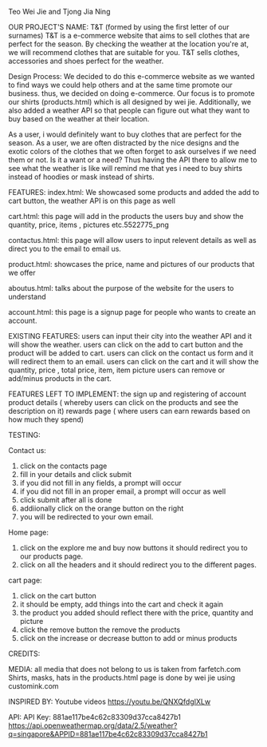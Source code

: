 Teo Wei Jie and Tjong Jia Ning 

OUR PROJECT'S NAME:
T&T (formed by using the first letter of our surnames)
T&T is a e-commerce website that aims to sell clothes that are perfect for the season. By checking the weather at the location you're at, we will recommend clothes that are suitable for you. T&T sells clothes, accessories and shoes perfect for the weather. 


Design Process:
We decided to do this e-commerce website as we wanted to find ways we could help others and at the same time promote our business. thus, we decided on doing e-commerce. Our focus is to promote our shirts (products.html) which is all designed by wei jie. Additionally, we also added a weather API so that people can figure out what they want to buy based on the weather at their location. 

As a user, i would definitely want to buy clothes that are perfect for the season.
As a user, we are often distracted by the nice designs and the exotic colors of the clothes that we often forget to ask ourselves if we need them or not. Is it a want or a need? Thus having the API there to allow me to see what the weather is like will remind me that yes i need to buy shirts instead of hoodies or mask instead of shirts. 

FEATURES:
index.html: 
We showcased some products and added the add to cart button, the weather API is on this page as well

cart.html:
this page will add in the products the users buy and show the quantity, price, items , pictures etc.5522775_png

contactus.html:
this page will allow users to input relevent details as well as direct you to the email to email us. 

product.html:
showcases the price, name and pictures of our products that we offer

aboutus.html:
talks about the purpose of the website for the users to understand

account.html:
this page is a signup page for people who wants to create an account. 

EXISTING FEATURES:
users can input their city into the weather API and it will show the weather. 
users can click on the add to cart button and the product will be added to cart. 
users can click on the contact us form and it will redirect them to an email.
users can click on the cart and it will show the quantity, price , total price, item, item picture 
users can remove or add/minus products in the cart. 

FEATURES LEFT TO IMPLEMENT: 
the sign up and registering of account 
product details ( whereby users can click on the products and see the description on it)
rewards page ( where users can earn rewards based on how much they spend)

 
TESTING:

Contact us:
1. click on the contacts page
2. fill in your details and click submit 
3. if you did not fill in any fields, a prompt will occur 
4. if you did not fill in an proper email, a prompt will occur as well
5. click submit after all is done 
6. addiionally click on the orange button on the right 
7. you will be redirected to your own email.

Home page: 
1. click on the explore me and buy now buttons it should redirect you to our products page.
2. click on all the headers and it should redirect you to the different pages.

cart page:
1. click on the cart button 
2. it should be empty, add things into the cart and check it again
3. the product you added should reflect there with the price, quantity and picture
4. click the remove button the remove the products
5. click on the increase or decrease button to add or minus products 

CREDITS:

MEDIA:
all media that does not belong to us is taken from farfetch.com 
Shirts, masks, hats in the products.html page is done by wei jie using customink.com

INSPIRED BY:
Youtube videos 
https://youtu.be/QNXQfdgIXLw


API:
API Key: 881ae117be4c62c83309d37cca8427b1 
https://api.openweathermap.org/data/2.5/weather?q=singapore&APPID=881ae117be4c62c83309d37cca8427b1





























































































































































































































































































































































































































































































































































































































































































































































































































































































































































































































 

